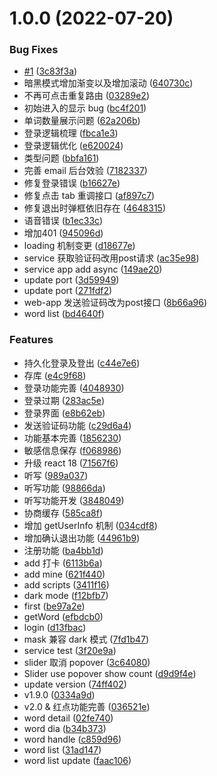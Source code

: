 # 1.0.0 (2022-07-20)


### Bug Fixes

* [#1](https://github.com/a145789/study-english/issues/1) ([3c83f3a](https://github.com/a145789/study-english/commit/3c83f3ac5cc4300e4b26c4a2d092092b44aea39d))
* 暗黑模式增加渐变以及增加滚动 ([640730c](https://github.com/a145789/study-english/commit/640730c771de1934cdebab136e4ab9974305ff5b))
* 不再可点击重复路由 ([03289e2](https://github.com/a145789/study-english/commit/03289e2a368422283b10236c8c9436b2fa49e6eb))
* 初始进入的显示 bug ([bc4f201](https://github.com/a145789/study-english/commit/bc4f201967946391b199a305fd4590bd74c994da))
* 单词数量展示问题 ([62a206b](https://github.com/a145789/study-english/commit/62a206b6caf7eeec9ba4cfb45c0d0c65f9385c61))
* 登录逻辑梳理 ([fbca1e3](https://github.com/a145789/study-english/commit/fbca1e316076afea5740962e42f4bc0fd740ba6a))
* 登录逻辑优化 ([e620024](https://github.com/a145789/study-english/commit/e620024146fc71561f34d042da924a18d1f34219))
* 类型问题 ([bbfa161](https://github.com/a145789/study-english/commit/bbfa16113fdaef104374595181363fa8560c8300))
* 完善 email 后台效验 ([7182337](https://github.com/a145789/study-english/commit/7182337048f4e08d62d73e7d9b3f2f28e79fba46))
* 修复登录错误 ([b16627e](https://github.com/a145789/study-english/commit/b16627ee250bdb0512c97e7ee483f2b48a3340cd))
* 修复点击 tab  重调接口 ([af897c7](https://github.com/a145789/study-english/commit/af897c7bb0096e9e2fbfd4e4018d1f462f243a74))
* 修复退出时弹框依旧存在 ([4648315](https://github.com/a145789/study-english/commit/4648315a496d124cc0109f908ba90b6593b67d75))
* 语音错误 ([b1ec33c](https://github.com/a145789/study-english/commit/b1ec33c64f7dd8e2803e703722b7951dcb98b123))
* 增加401 ([945096d](https://github.com/a145789/study-english/commit/945096d19727158032a989a997473772eaee8b2d))
* loading 机制变更 ([d18677e](https://github.com/a145789/study-english/commit/d18677eb9cde4dd4096d4567299f11517c05981a))
* service 获取验证码改用post请求 ([ac35e98](https://github.com/a145789/study-english/commit/ac35e9864aeca6f2b1b128df72a7faaeb07a6b22))
* service app add async ([149ae20](https://github.com/a145789/study-english/commit/149ae20384034e4eccc04e1699b366854dce3cad))
* update port ([3d59949](https://github.com/a145789/study-english/commit/3d59949a8c413ffe7542385987c9c1adc02e1731))
* update port ([271fdf2](https://github.com/a145789/study-english/commit/271fdf20b9fa8180298727b4841139d550080e4b))
* web-app 发送验证码改为post接口 ([8b66a96](https://github.com/a145789/study-english/commit/8b66a961802cb2d99ce958df4f6da8602f448910))
* word list ([bd4640f](https://github.com/a145789/study-english/commit/bd4640f066a3a3f5ca18374422e199e64c70bf6c))


### Features

* 持久化登录及登出 ([c44e7e6](https://github.com/a145789/study-english/commit/c44e7e60b0d6ac3275d65d51e7ac1e496fde83c8))
* 存库 ([e4c9f68](https://github.com/a145789/study-english/commit/e4c9f686ee787725b0a200b927752a8b0c7578cd))
* 登录功能完善 ([4048930](https://github.com/a145789/study-english/commit/4048930bde918080327541274b7112f09218ee76))
* 登录过期 ([283ac5e](https://github.com/a145789/study-english/commit/283ac5e473e1a565008360c262ad350f815d8487))
* 登录界面 ([e8b62eb](https://github.com/a145789/study-english/commit/e8b62eb402df45ddd19024317eb309a0fa0d3237))
* 发送验证码功能 ([c29d6a4](https://github.com/a145789/study-english/commit/c29d6a48bbaefb4c3566f8f1c8d354905884c193))
* 功能基本完善 ([1856230](https://github.com/a145789/study-english/commit/18562305ba115e2daf4f30dd3a6c9ba4c0bcc513))
* 敏感信息保存 ([f068986](https://github.com/a145789/study-english/commit/f06898630569fc0e8475cdca58a57bdc16f44142))
* 升级 react 18 ([71567f6](https://github.com/a145789/study-english/commit/71567f687e9201bffe5a982090f22dd0ad8cde59))
* 听写 ([989a037](https://github.com/a145789/study-english/commit/989a03753dc89917782d3d06b540e657a0f927c5))
* 听写功能 ([98866da](https://github.com/a145789/study-english/commit/98866da544b84d139441b8eff102b577a304e87e))
* 听写功能开发 ([3848049](https://github.com/a145789/study-english/commit/38480494145359938502b6328c9487f0109daa5b))
* 协商缓存 ([585ca8f](https://github.com/a145789/study-english/commit/585ca8f7051f9cacae4c6aaa65cbaeb9dcb09c87))
* 增加 getUserInfo 机制 ([034cdf8](https://github.com/a145789/study-english/commit/034cdf849deb9febccda8bcf68db04b03303b24d))
* 增加确认退出功能 ([44961b9](https://github.com/a145789/study-english/commit/44961b992ce194baad63364b2142b9bedc5a8927))
* 注册功能 ([ba4bb1d](https://github.com/a145789/study-english/commit/ba4bb1de2c5bd24e4f2a51c00b240b911d3f55f3))
* add 打卡 ([6113b6a](https://github.com/a145789/study-english/commit/6113b6ad1ea0f2e66e852e0e8df6aaa8a7dbed5c))
* add mine ([621f440](https://github.com/a145789/study-english/commit/621f4408cfbcf91d4689e1d9b3f832682ac1c670))
* add scripts ([3411f16](https://github.com/a145789/study-english/commit/3411f1679ecc1c8e9f21a5c6b1aa02f3c29abaa6))
* dark mode ([f12bfb7](https://github.com/a145789/study-english/commit/f12bfb759c91796248f6631eafd3ff605219251b))
* first ([be97a2e](https://github.com/a145789/study-english/commit/be97a2e3d053266cb9a3d736ad95c812b9ab0caa))
* getWord ([efbdcb0](https://github.com/a145789/study-english/commit/efbdcb0e49b8008102f0b7eedbc57e43af745d11))
* login ([d13fbac](https://github.com/a145789/study-english/commit/d13fbac32a6dfec31efad37d5dd677009b495d15))
* mask 兼容 dark 模式 ([7fd1b47](https://github.com/a145789/study-english/commit/7fd1b4712bcd13fbf2f039d9ad61bd0270f4e64d))
* service test ([3f20e9a](https://github.com/a145789/study-english/commit/3f20e9a49eea86509b8e91560ee04f63f8f27e15))
* slider 取消 popover ([3c64080](https://github.com/a145789/study-english/commit/3c64080c0c6e4a029b72e749301688709a1931e8))
* Slider use popover show count ([d9d9f4e](https://github.com/a145789/study-english/commit/d9d9f4ec5dc59c85cb111811b007b0c19386ad45))
* update version ([74ff402](https://github.com/a145789/study-english/commit/74ff402e62badb061cb0fced2df79fd65c8e219e))
* v1.9.0 ([0334a9d](https://github.com/a145789/study-english/commit/0334a9d3a5f1e7d714d89058936750dc73554271))
* v2.0 & 红点功能完善 ([036521e](https://github.com/a145789/study-english/commit/036521ef2711256aecb8e8028553611eac17d2e4))
* word detail ([02fe740](https://github.com/a145789/study-english/commit/02fe740643b4c0cb584c0bb1272b9b3802bfab7a))
* word dia ([b34b373](https://github.com/a145789/study-english/commit/b34b3732ec93f3308cc82d3af86b384d4833ae7e))
* word handle ([c859d96](https://github.com/a145789/study-english/commit/c859d969a28a5881fcb7d9bbcc1083dfb91d4ace))
* word list ([31ad147](https://github.com/a145789/study-english/commit/31ad1479bd0549196d5a5319c7118fbe03a037f4))
* word list update ([faac106](https://github.com/a145789/study-english/commit/faac106bd080b28dc7763eb0c45524ba0e98c0aa))



